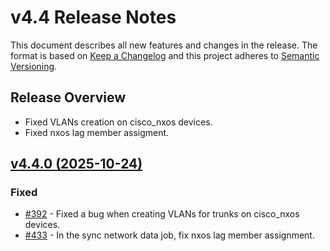 
# v4.4 Release Notes

This document describes all new features and changes in the release. The format is based on [Keep a Changelog](https://keepachangelog.com/en/1.0.0/) and this project adheres to [Semantic Versioning](https://semver.org/spec/v2.0.0.html).

## Release Overview

- Fixed VLANs creation on cisco_nxos devices.
- Fixed nxos lag member assigment.

## [v4.4.0 (2025-10-24)](https://github.com/nautobot/nautobot-app-device-onboarding/releases/tag/v4.4.0)

### Fixed

- [#392](https://github.com/nautobot/nautobot-app-device-onboarding/issues/392) - Fixed a bug when creating VLANs for trunks on cisco_nxos devices.
- [#433](https://github.com/nautobot/nautobot-app-device-onboarding/issues/433) - In the sync network data job, fix nxos lag member assignment.

